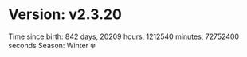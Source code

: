 # Version: v2.3.20
Time since birth: 842 days, 20209 hours, 1212540 minutes, 72752400 seconds
Season: Winter ❄️
